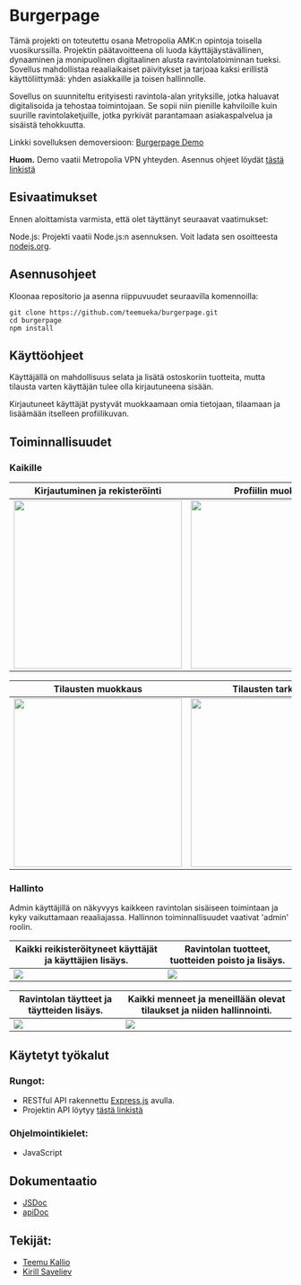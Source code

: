# Burgerpage

Tämä projekti on toteutettu osana Metropolia AMK:n opintoja toisella vuosikurssilla. Projektin päätavoitteena oli luoda käyttäjäystävällinen, dynaaminen ja monipuolinen digitaalinen alusta ravintolatoiminnan tueksi. Sovellus mahdollistaa reaaliaikaiset päivitykset ja tarjoaa kaksi erillistä käyttöliittymää: yhden asiakkaille ja toisen hallinnolle.

Sovellus on suunniteltu erityisesti ravintola-alan yrityksille, jotka haluavat digitalisoida ja tehostaa toimintojaan. Se sopii niin pienille kahviloille kuin suurille ravintolaketjuille, jotka pyrkivät parantamaan asiakaspalvelua ja sisäistä tehokkuutta.

Linkki sovelluksen demoversioon: [Burgerpage Demo](http://10.120.32.60/burgerpage/)

**Huom.** Demo vaatii Metropolia VPN yhteyden. Asennus ohjeet löydät [tästä linkistä](https://tietohallinto.metropolia.fi/display/tietohallinto/VPN-yhteys+GlobalProtect-palvelun+kautta)

## Esivaatimukset
Ennen aloittamista varmista, että olet täyttänyt seuraavat vaatimukset:

Node.js: Projekti vaatii Node.js:n asennuksen. Voit ladata sen osoitteesta [nodejs.org](https://nodejs.org/en).


## Asennusohjeet

Kloonaa repositorio ja asenna riippuvuudet seuraavilla komennoilla:

```
git clone https://github.com/teemueka/burgerpage.git
cd burgerpage
npm install
```

## Käyttöohjeet

Käyttäjällä on mahdollisuus selata ja lisätä ostoskoriin tuotteita, mutta tilausta varten käyttäjän tulee olla kirjautuneena sisään.

Kirjautuneet käyttäjät pystyvät muokkaamaan omia tietojaan, tilaamaan ja lisäämään itselleen profiilikuvan.

## Toiminnallisuudet


### Kaikille

| Kirjautuminen ja rekisteröinti | Profiilin muokkaus |
| ------------ | ----------- |
|<img src="https://github.com/teemueka/burgerpage/assets/122282513/6d7135e4-1e97-4613-a411-caaf748dda2a" width="300px"> | <img src="https://github.com/teemueka/burgerpage/assets/122282513/cab709d2-77c6-464d-8e36-bcd5e2d756f1" width="300px">|

| Tilausten muokkaus | Tilausten tarkastus |
| ------------ | ----------- |
<img src="https://github.com/teemueka/burgerpage/assets/122282513/f280fb9d-3164-47cf-8a51-620a6bd0d275" width="300px">| <img src="https://github.com/teemueka/burgerpage/assets/122282513/0491b82b-cbae-43ea-bc6e-f426905e1e55" width="300px">|



### Hallinto

Admin käyttäjillä on näkyvyys kaikkeen ravintolan sisäiseen toimintaan ja kyky vaikuttamaan reaaliajassa.
Hallinnon toiminnallisuudet vaativat 'admin' roolin.

| Kaikki reikisteröityneet käyttäjät ja käyttäjien lisäys. | Ravintolan tuotteet, tuotteiden poisto ja lisäys. |
| ------------ | ----------- |
| <img src="https://github.com/teemueka/burgerpage/assets/122282513/71270c7c-1fba-4a1a-8dfd-5f06ece31257">| <img src="https://github.com/teemueka/burgerpage/assets/122282513/30038961-22a5-40c3-9a95-030579352ac5">|


| Ravintolan täytteet ja täytteiden lisäys. | Kaikki menneet ja meneillään olevat tilaukset ja niiden hallinnointi. |
| ------------ | ----------- |
| <img src="https://github.com/teemueka/burgerpage/assets/122282513/9681bd93-3b56-4f1a-bd8b-5804d5f472d8">| <img src="https://github.com/teemueka/burgerpage/assets/122282513/390f0cf7-5144-4834-9795-1604a03aca08">|

## Käytetyt työkalut

### Rungot:
- RESTful API rakennettu [Express.js](https://expressjs.com/) avulla.
- Projektin API löytyy [tästä linkistä](https://github.com/JoelPalu/burgers_back)

### Ohjelmointikielet:
- JavaScript

## Dokumentaatio
- [JSDoc](https://users.metropolia.fi/~teemueka/burgerpageJSDoc/out/global)
- [apiDoc](http://10.120.32.60/burgerpage/doc/documentation.html)

## Tekijät:
- [Teemu Kallio](https://github.com/teemueka)
- [Kirill Saveliev](https://github.com/JoelPalu)
